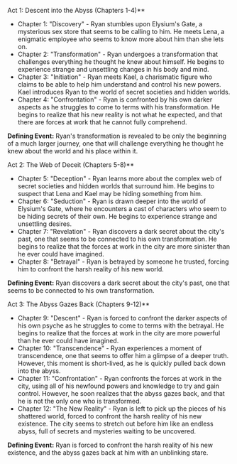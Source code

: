 Act 1: Descent into the Abyss (Chapters 1-4)**
- Chapter 1: "Discovery" - Ryan stumbles upon Elysium's Gate, a mysterious sex store that seems to be calling to him. He meets Lena, a enigmatic employee who seems to know more about him than she lets on.
- Chapter 2: "Transformation" - Ryan undergoes a transformation that challenges everything he thought he knew about himself. He begins to experience strange and unsettling changes in his body and mind.
- Chapter 3: "Initiation" - Ryan meets Kael, a charismatic figure who claims to be able to help him understand and control his new powers. Kael introduces Ryan to the world of secret societies and hidden worlds.
- Chapter 4: "Confrontation" - Ryan is confronted by his own darker aspects as he struggles to come to terms with his transformation. He begins to realize that his new reality is not what he expected, and that there are forces at work that he cannot fully comprehend.

**Defining Event:** Ryan's transformation is revealed to be only the beginning of a much larger journey, one that will challenge everything he thought he knew about the world and his place within it.

Act 2: The Web of Deceit (Chapters 5-8)**
- Chapter 5: "Deception" - Ryan learns more about the complex web of secret societies and hidden worlds that surround him. He begins to suspect that Lena and Kael may be hiding something from him.
- Chapter 6: "Seduction" - Ryan is drawn deeper into the world of Elysium's Gate, where he encounters a cast of characters who seem to be hiding secrets of their own. He begins to experience strange and unsettling desires.
- Chapter 7: "Revelation" - Ryan discovers a dark secret about the city's past, one that seems to be connected to his own transformation. He begins to realize that the forces at work in the city are more sinister than he ever could have imagined.
- Chapter 8: "Betrayal" - Ryan is betrayed by someone he trusted, forcing him to confront the harsh reality of his new world.

**Defining Event:** Ryan discovers a dark secret about the city's past, one that seems to be connected to his own transformation.

Act 3: The Abyss Gazes Back (Chapters 9-12)**
- Chapter 9: "Descent" - Ryan is forced to confront the darker aspects of his own psyche as he struggles to come to terms with the betrayal. He begins to realize that the forces at work in the city are more powerful than he ever could have imagined.
- Chapter 10: "Transcendence" - Ryan experiences a moment of transcendence, one that seems to offer him a glimpse of a deeper truth. However, this moment is short-lived, as he is quickly pulled back down into the abyss.
- Chapter 11: "Confrontation" - Ryan confronts the forces at work in the city, using all of his newfound powers and knowledge to try and gain control. However, he soon realizes that the abyss gazes back, and that he is not the only one who is transformed.
- Chapter 12: "The New Reality" - Ryan is left to pick up the pieces of his shattered world, forced to confront the harsh reality of his new existence. The city seems to stretch out before him like an endless abyss, full of secrets and mysteries waiting to be uncovered.

**Defining Event:** Ryan is forced to confront the harsh reality of his new existence, and the abyss gazes back at him with an unblinking stare.